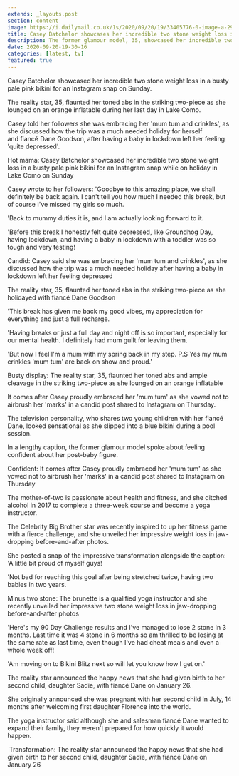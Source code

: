 ```yaml
---
extends: _layouts.post
section: content
image: https://i.dailymail.co.uk/1s/2020/09/20/19/33405776-0-image-a-29_1600626058521.jpg 
title: Casey Batchelor showcases her incredible two stone weight loss in a pink pearl bikini in Lake Como 
description: The former glamour model, 35, showcased her incredible two stone weight loss in a busty pale pink bikini for an Instagram snap while holidaying in Lake Como on Sunday. 
date: 2020-09-20-19-30-16 
categories: [latest, tv] 
featured: true 
--- 
```

Casey Batchelor showcased her incredible two stone weight loss in a busty pale pink bikini for an Instagram snap on Sunday. 

The reality star, 35, flaunted her toned abs in the striking two-piece as she lounged on an orange inflatable during her last day in Lake Como.

Casey told her followers she was embracing her 'mum tum and crinkles', as she discussed how the trip was a much needed holiday for herself and fiancé Dane Goodson, after having a baby in lockdown left her feeling 'quite depressed'. 

Hot mama: Casey Batchelor showcased her incredible two stone weight loss in a busty pale pink bikini for an Instagram snap while on holiday in Lake Como on Sunday

Casey wrote to her followers: 'Goodbye to this amazing place, we shall definitely be back again. I can't tell you how much I needed this break, but of course I've missed my girls so much. 

'Back to mummy duties it is, and I am actually looking forward to it. 

'Before this break I honestly felt quite depressed, like Groundhog Day, having lockdown, and having a baby in lockdown with a toddler was so tough and very testing!



Candid: Casey said she was embracing her 'mum tum and crinkles', as she discussed how the trip was a much needed holiday after having a baby in lockdown left her feeling depressed

The reality star, 35, flaunted her toned abs in the striking two-piece as she holidayed with fiancé Dane Goodson

'This break has given me back my good vibes, my appreciation for everything and just a full recharge. 

'Having breaks or just a full day and night off is so important, especially for our mental health. I definitely had mum guilt for leaving them. 

'But now I feel I'm a mum with my spring back in my step. P.S Yes my mum crinkles 'mum tum' are back on show and proud.' 

Busty display: The reality star, 35, flaunted her toned abs and ample cleavage in the striking two-piece as she lounged on an orange inflatable

It comes after Casey proudly embraced her 'mum tum' as she vowed not to airbrush her 'marks' in a candid post shared to Instagram on Thursday.

The television personality, who shares two young children with her fiancé Dane, looked sensational as she slipped into a blue bikini during a pool session.

In a lengthy caption, the former glamour model spoke about feeling confident about her post-baby figure.  

Confident: It comes after Casey proudly embraced her 'mum tum' as she vowed not to airbrush her 'marks' in a candid post shared to Instagram on Thursday

The mother-of-two is passionate about health and fitness, and she ditched alcohol in 2017 to complete a three-week course and become a yoga instructor. 

The Celebrity Big Brother star was recently inspired to up her fitness game with a fierce challenge, and she unveiled her impressive weight loss in jaw-dropping before-and-after photos. 

She posted a snap of the impressive transformation alongside the caption: 'A little bit proud of myself guys! 

'Not bad for reaching this goal after being stretched twice, having two babies in two years.  

Minus two stone: The brunette is a qualified yoga instructor and she recently unveiled her impressive two stone weight loss in jaw-dropping before-and-after photos 

'Here's my 90 Day Challenge results and I've managed to lose 2 stone in 3 months. Last time it was 4 stone in 6 months so am thrilled to be losing at the same rate as last time, even though I've had cheat meals and even a whole week off!

'Am moving on to Bikini Blitz next so will let you know how I get on.'   

The reality star announced the happy news that she had given birth to her second child, daughter Sadie, with fiancé Dane on January 26.

She originally announced she was pregnant with her second child in July, 14 months after welcoming first daughter Florence into the world.

The yoga instructor said although she and salesman fiancé Dane wanted to expand their family, they weren't prepared for how quickly it would happen.  

 Transformation: The reality star announced the happy news that she had given birth to her second child, daughter Sadie, with fiancé Dane on January 26

